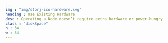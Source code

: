 ```yaml
---
img : "img/storj-ico-hardware.svg"
heading : Use Existing Hardware
desc : Operating a Node doesn’t require extra hardware or power-hungry CPUs. All you need is a solid internet connection and enough hard drive space.
class : "diskSpace"
h : 34
w : 54
---
```

